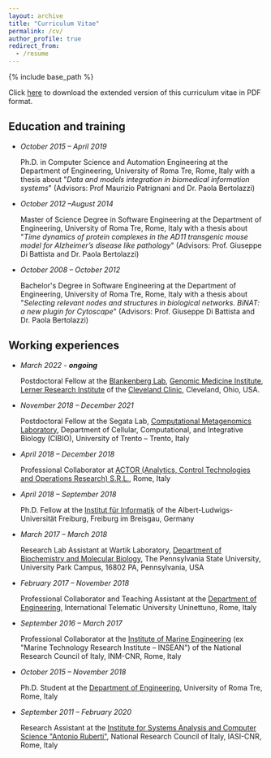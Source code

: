 ```yaml
---
layout: archive
title: "Curriculum Vitae"
permalink: /cv/
author_profile: true
redirect_from:
  - /resume
---
```


{% include base_path %}

Click [here](https://cumbof.github.io/files/curriculum-vitae.pdf) to download the extended version of this curriculum vitae in PDF format.

## Education and training

- *October 2015 – April 2019*

  Ph.D. in Computer Science and Automation Engineering at the Department of Engineering, University of Roma Tre, Rome, Italy with a thesis about "*Data and models integration in biomedical information systems*" (Advisors: Prof Maurizio Patrignani and Dr. Paola Bertolazzi)

- *October 2012 –August 2014*

  Master of Science Degree in Software Engineering at the Department of Engineering, University of Roma Tre, Rome, Italy with a thesis about "*Time dynamics of protein complexes in the AD11 transgenic mouse model for Alzheimer’s disease like pathology*" (Advisors: Prof. Giuseppe Di Battista and Dr. Paola Bertolazzi)

- *October 2008 – October 2012*

  Bachelor's Degree in Software Engineering at the Department of Engineering, University of Roma Tre, Rome, Italy with a thesis about "*Selecting relevant nodes and structures in biological networks. BiNAT: a new plugin for Cytoscape*" (Advisors: Prof. Giuseppe Di Battista and Dr. Paola Bertolazzi)

## Working experiences

- *March 2022 - __ongoing__*
  
  Postdoctoral Fellow at the [Blankenberg Lab](https://www.lerner.ccf.org/gmi/blankenberg/), [Genomic Medicine Institute](https://www.lerner.ccf.org/gmi/), [Lerner Research Institute](https://www.lerner.ccf.org/) of the [Cleveland Clinic](https://my.clevelandclinic.org/), Cleveland, Ohio, USA.

- *November 2018 – December 2021*

  Postdoctoral Fellow at the Segata Lab, [Computational Metagenomics Laboratory](http://segatalab.cibio.unitn.it/), Department of Cellular, Computational, and Integrative Biology (CIBIO), University of Trento – Trento, Italy

- *April 2018 – December 2018*

  Professional Collaborator at [ACTOR (Analytics, Control Technologies and Operations Research) S.R.L.](http://www.actorventure.com/), Rome, Italy

- *April 2018 – September 2018*
  
  Ph.D. Fellow at the [Institut für Informatik](https://www.informatik.uni-freiburg.de/) of the Albert-Ludwigs-Universität Freiburg, Freiburg im Breisgau, Germany

- *March 2017 – March 2018*

  Research Lab Assistant at Wartik Laboratory, [Department of Biochemistry and Molecular Biology](https://science.psu.edu/bmb), The Pennsylvania State University, University Park Campus, 16802 PA, Pennsylvania, USA

- *February 2017 – November 2018*

  Professional Collaborator and Teaching Assistant at the [Department of Engineering](https://www.uninettunouniversity.net/en/laurea-ingegneria.aspx), International Telematic University Uninettuno, Rome, Italy

- *September 2016 – March 2017*

  Professional Collaborator at the [Institute of Marine Engineering](http://www.inm.cnr.it/) (ex "Marine Technology Research Institute – INSEAN") of the National Research Council of Italy, INM-CNR, Rome, Italy

- *October 2015 – November 2018*

  Ph.D. Student at the [Department of Engineering](https://www.uniroma3.it/en/about-us/departments-and-schools/departments/engineering-009442/), University of Roma Tre, Rome, Italy

- *September 2011 – February 2020*

  Research Assistant at the [Institute for Systems Analysis and Computer Science "Antonio Ruberti"](http://www.iasi.cnr.it/new/), National Research Council of Italy, IASI-CNR, Rome, Italy
